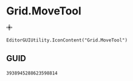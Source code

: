 # Grid.MoveTool
![](/img/Grid.MoveTool.png)

``` CSharp
EditorGUIUtility.IconContent("Grid.MoveTool")
```
## GUID
```
3938945288623598814
```

